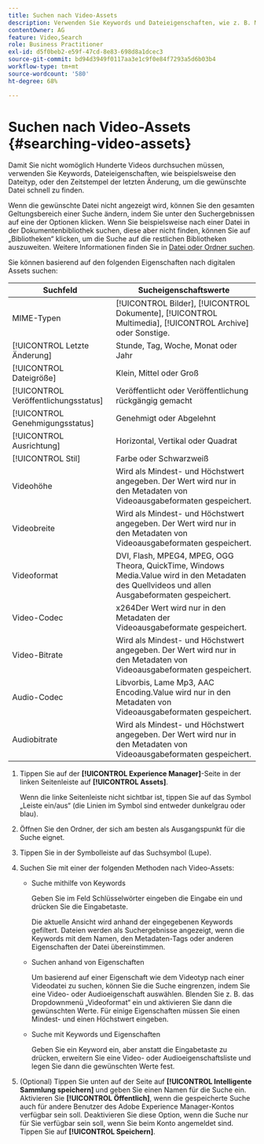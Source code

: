 ```yaml
---
title: Suchen nach Video-Assets
description: Verwenden Sie Keywords und Dateieigenschaften, wie z. B. MIME-Typ, Größe oder aktuelle Zeitstempel, um schnell die richtige Datei in AEM Assets zu finden.
contentOwner: AG
feature: Video,Search
role: Business Practitioner
exl-id: d5f0beb2-e59f-47cd-8e83-698d8a1dcec3
source-git-commit: bd94d3949f0117aa3e1c9f0e84f7293a5d6b03b4
workflow-type: tm+mt
source-wordcount: '580'
ht-degree: 68%

---
```


# Suchen nach Video-Assets {#searching-video-assets}

Damit Sie nicht womöglich Hunderte Videos durchsuchen müssen, verwenden Sie Keywords, Dateieigenschaften, wie beispielsweise den Dateityp, oder den Zeitstempel der letzten Änderung, um die gewünschte Datei schnell zu finden.

Wenn die gewünschte Datei nicht angezeigt wird, können Sie den gesamten Geltungsbereich einer Suche ändern, indem Sie unter den Suchergebnissen auf eine der Optionen klicken. Wenn Sie beispielsweise nach einer Datei in der Dokumentenbibliothek suchen, diese aber nicht finden, können Sie auf „Bibliotheken“ klicken, um die Suche auf die restlichen Bibliotheken auszuweiten. Weitere Informationen finden Sie in [Datei oder Ordner suchen](https://windows.microsoft.com/en-us/windows7/find-a-file-or-folder).

Sie können basierend auf den folgenden Eigenschaften nach digitalen Assets suchen:

| Suchfeld | Sucheigenschaftswerte |
|---|---|
| MIME-Typen | [!UICONTROL Bilder],  [!UICONTROL Dokumente],  [!UICONTROL Multimedia],  [!UICONTROL Archive] oder Sonstige. |
| [!UICONTROL Letzte Änderung] | Stunde, Tag, Woche, Monat oder Jahr |
| [!UICONTROL Dateigröße] | Klein, Mittel oder Groß |
| [!UICONTROL Veröffentlichungsstatus] | Veröffentlicht oder Veröffentlichung rückgängig gemacht |
| [!UICONTROL Genehmigungsstatus] | Genehmigt oder Abgelehnt |
| [!UICONTROL Ausrichtung] | Horizontal, Vertikal oder Quadrat |
| [!UICONTROL Stil] | Farbe oder Schwarzweiß |
| Videohöhe | Wird als Mindest- und Höchstwert angegeben. Der Wert wird nur in den Metadaten von Videoausgabeformaten gespeichert. |
| Videobreite | Wird als Mindest- und Höchstwert angegeben. Der Wert wird nur in den Metadaten von Videoausgabeformaten gespeichert. |
| Videoformat | DVI, Flash, MPEG4, MPEG, OGG Theora, QuickTime, Windows Media.Value wird in den Metadaten des Quellvideos und allen Ausgabeformaten gespeichert. |
| Video-Codec | x264Der Wert wird nur in den Metadaten der Videoausgabeformate gespeichert. |
| Video-Bitrate | Wird als Mindest- und Höchstwert angegeben. Der Wert wird nur in den Metadaten von Videoausgabeformaten gespeichert. |
| Audio-Codec | Libvorbis, Lame Mp3, AAC Encoding.Value wird nur in den Metadaten von Videoausgabeformaten gespeichert. |
| Audiobitrate | Wird als Mindest- und Höchstwert angegeben. Der Wert wird nur in den Metadaten von Videoausgabeformaten gespeichert. |

1. Tippen Sie auf der **[!UICONTROL Experience Manager]**-Seite in der linken Seitenleiste auf **[!UICONTROL Assets]**.

   Wenn die linke Seitenleiste nicht sichtbar ist, tippen Sie auf das Symbol „Leiste ein/aus“ (die Linien im Symbol sind entweder dunkelgrau oder blau).

1. Öffnen Sie den Ordner, der sich am besten als Ausgangspunkt für die Suche eignet.
1. Tippen Sie in der Symbolleiste auf das Suchsymbol (Lupe).
1. Suchen Sie mit einer der folgenden Methoden nach Video-Assets:

   * Suche mithilfe von Keywords

      Geben Sie im Feld Schlüsselwörter eingeben die Eingabe ein und drücken Sie die Eingabetaste.

      Die aktuelle Ansicht wird anhand der eingegebenen Keywords gefiltert. Dateien werden als Suchergebnisse angezeigt, wenn die Keywords mit dem Namen, den Metadaten-Tags oder anderen Eigenschaften der Datei übereinstimmen.

   * Suchen anhand von Eigenschaften

      Um basierend auf einer Eigenschaft wie dem Videotyp nach einer Videodatei zu suchen, können Sie die Suche eingrenzen, indem Sie eine Video- oder Audioeigenschaft auswählen. Blenden Sie z. B. das Dropdownmenü „Videoformat“ ein und aktivieren Sie dann die gewünschten Werte. Für einige Eigenschaften müssen Sie einen Mindest- und einen Höchstwert eingeben.

   * Suche mit Keywords und Eigenschaften

      Geben Sie ein Keyword ein, aber anstatt die Eingabetaste zu drücken, erweitern Sie eine Video- oder Audioeigenschaftsliste und legen Sie dann die gewünschten Werte fest.

1. (Optional) Tippen Sie unten auf der Seite auf **[!UICONTROL Intelligente Sammlung speichern]** und geben Sie einen Namen für die Suche ein. Aktivieren Sie **[!UICONTROL Öffentlich]**, wenn die gespeicherte Suche auch für andere Benutzer des Adobe Experience Manager-Kontos verfügbar sein soll. Deaktivieren Sie diese Option, wenn die Suche nur für Sie verfügbar sein soll, wenn Sie beim Konto angemeldet sind. Tippen Sie auf **[!UICONTROL Speichern]**.

